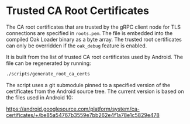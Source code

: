 # Trusted CA Root Certificates

The CA root certificates that are trusted by the gRPC client node for TLS
connections are specified in `roots.pem`. The file is embedded into the compiled
Oak Loader binary as a byte array. The trusted root certificates can only be
overridden if the `oak_debug` feature is enabled.

It is built from the list of trusted CA root certificates used by Android. The
file can be regenerated by running:

```bash
./scripts/generate_root_ca_certs
```

The script uses a git submodule pinned to a specified version of the
certificates from the Android source tree. The current version is based on the
files used in Android 10:

https://android.googlesource.com/platform/system/ca-certificates/+/be85a54767b3559e7bb262e4f1a78e1c5829e478
